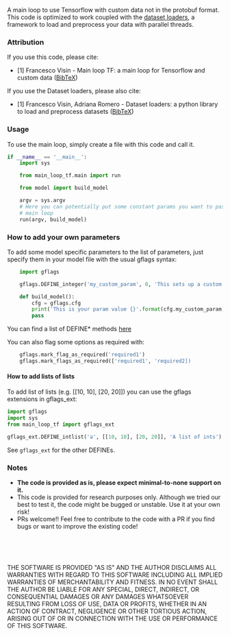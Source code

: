 A main loop to use Tensorflow with custom data not in the protobuf format.
This code is optimized to work coupled with the 
[dataset loaders](https://github.com/fvisin/dataset_loaders/), a framework to 
load and preprocess your data with parallel threads.

### Attribution
If you use this code, please cite:
* \[1\] Francesco Visin - Main loop TF: a main loop for Tensorflow and custom data ([BibTeX](
        https://gist.github.com/fvisin/a77ca03074242cf47a1641a85ded885c#file-main_loop_tf-bib))

If you use the Dataset loaders, please also cite:
* \[1\] Francesco Visin, Adriana Romero - Dataset loaders: a python library to
    load and preprocess datasets ([BibTeX](
        https://gist.github.com/fvisin/7104500ae8b33c3b65798d5d2707ce6c#file-dataset_loaders-bib))

### Usage
To use the main loop, simply create a file with this code and call it.

``` python
if __name__ == '__main__':
    import sys

    from main_loop_tf.main import run

    from model import build_model

    argv = sys.argv
    # Here you can potentially put some constant params you want to pass to the
    # main loop
    run(argv, build_model)
```


### How to add your own parameters
To add some model specific parameters to the list of parameters, just specify
them in your model file with the usual gflags syntax:

``` python
    import gflags

    gflags.DEFINE_integer('my_custom_param', 0, 'This sets up a custom param')

    def build_model():
        cfg = gflags.cfg
        print('This is your param value {}'.format(cfg.my_custom_param))
        pass
```

You can find a list of DEFINE* methods 
[here](https://github.com/google/python-gflags/blob/master/gflags/__init__.py)

You can also flag some options as required with:
```python
    gflags.mark_flag_as_required('required1')
    gflags.mark_flags_as_required(['required1', 'required2])
```

#### How to add lists of lists
To add list of lists (e.g. [[10, 10], [20, 20]]) you can use the gflags
extensions in gflags_ext:

``` python
import gflags
import sys
from main_loop_tf import gflags_ext

gflags_ext.DEFINE_intlist('a', [[10, 10], [20, 20]], 'A list of ints')
```

See `gflags_ext` for the other DEFINEs.

### Notes
* **The code is provided as is, please expect minimal-to-none support on it.**
* This code is provided for research purposes only. Although we tried our 
  best to test it, the code might be bugged or unstable. Use it at your own
  risk!
* PRs welcome!! Feel free to contribute to the code with a PR if you find bugs 
  or want to improve the existing code!

 
</br>
</br>
</br>

THE SOFTWARE IS PROVIDED "AS IS" AND THE AUTHOR DISCLAIMS ALL WARRANTIES WITH
REGARD TO THIS SOFTWARE INCLUDING ALL IMPLIED WARRANTIES OF MERCHANTABILITY
AND FITNESS. IN NO EVENT SHALL THE AUTHOR BE LIABLE FOR ANY SPECIAL, DIRECT,
INDIRECT, OR CONSEQUENTIAL DAMAGES OR ANY DAMAGES WHATSOEVER RESULTING FROM
LOSS OF USE, DATA OR PROFITS, WHETHER IN AN ACTION OF CONTRACT, NEGLIGENCE
OR OTHER TORTIOUS ACTION, ARISING OUT OF OR IN CONNECTION WITH THE USE OR
PERFORMANCE OF THIS SOFTWARE.
